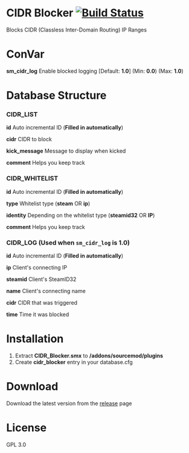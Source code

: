 # CIDR Blocker [![Build Status](https://travis-ci.org/RumbleFrog/CIDR-Blocker.svg?branch=master)](https://travis-ci.org/RumbleFrog/CIDR-Blocker)
Blocks CIDR (Classless Inter-Domain Routing) IP Ranges

# ConVar

**sm_cidr_log** Enable blocked logging [Default: **1.0**] (Min: **0.0**) (Max: **1.0**)

# Database Structure

### CIDR_LIST

**id** Auto incremental ID (**Filled in automatically**)

**cidr** CIDR to block

**kick_message** Message to display when kicked

**comment** Helps you keep track

### CIDR_WHITELIST

**id** Auto incremental ID (**Filled in automatically**)

**type** Whitelist type (**steam** OR **ip**)

**identity** Depending on the whitelist type (**steamid32** OR **IP**)

**comment** Helps you keep track

### CIDR_LOG (Used when `sm_cidr_log` is **1.0**)

**id** Auto incremental ID (**Filled in automatically**)

**ip** Client's connecting IP

**steamid** Client's SteamID32

**name** Client's connecting name

**cidr** CIDR that was triggered

**time** Time it was blocked

# Installation

1. Extract **CIDR_Blocker.smx** to **/addons/sourcemod/plugins**
2. Create **cidr_blocker** entry in your database.cfg

# Download 

Download the latest version from the [release](https://github.com/RumbleFrog/CIDR-Blocker/releases) page

# License

GPL 3.0
